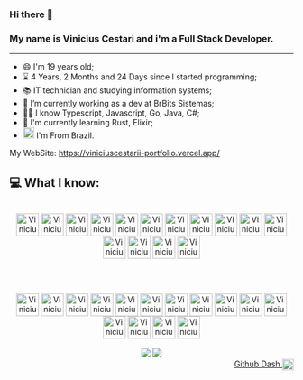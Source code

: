 ### Hi there 👋

<h3>My name is Vinicius Cestari and i'm a Full Stack Developer.</h3>
<hr>

- 😄 I'm 19 years old;
- ⌛  4 Years, 2 Months and 24 Days since I started programming;
- 📚 IT technician and studying information systems;
- 🔭 I’m currently working as a dev at BrBits Sistemas;
- 👨‍💻 I know Typescript, Javascript, Go, Java, C#;
- 🐣 I'm currently learning Rust, Elixir;
- <img height = "20em" src="https://em-content.zobj.net/thumbs/120/google/350/flag-brazil_1f1e7-1f1f7.png"/>  I'm From Brazil.

My WebSite: https://viniciuscestarii-portfolio.vercel.app/

## **💻 What I know:** 

<div style="display: inline_block" align="center">
  <br>
  <img align="center" alt="Vinicius Typescript" height="40" width="40" src="https://cdn.simpleicons.org/typescript/"/>
  <img align="center" alt="Vinicius Javascript" height="40" width="40" src="https://cdn.simpleicons.org/javascript/"/>
  <img align="center" alt="Vinicius C#" height="40" width="40" src="https://cdn.simpleicons.org/csharp/"/>
  <img align="center" alt="Vinicius .NET" height="40" width="40" src="https://cdn.simpleicons.org/dotnet/"/>
  <img align="center" alt="Vinicius Typescript" height="40" width="40" src="https://cdn.simpleicons.org/go/"/>
  <img align="center" alt="Vinicius Nextjs" height="40" width="40" src="https://cdn.simpleicons.org/next.js/_/eee"/>
  <img align="center" alt="Vinicius React" height="40" width="40" src="https://cdn.simpleicons.org/react/"/>
  <img align="center" alt="Vinicius React Query" height="40" width="40" src="https://cdn.simpleicons.org/reactquery/"/>
  <img align="center" alt="Vinicius Redux" height="40" width="40" src="https://cdn.simpleicons.org/redux/"/>
  <img align="center" alt="Vinicius MUI" height="40" width="40" src="https://cdn.simpleicons.org/mui/"/>
  <img align="center" alt="Vinicius Tailwind" height="40" width="40" src="https://cdn.simpleicons.org/tailwindcss/"/>
  <img align="center" alt="Vinicius ThreeJs" height="40" width="40" src="https://cdn.simpleicons.org/three.js/_/eee"/>
  <img align="center" alt="Vinicius CSS" height="40" width="40" src="https://cdn.simpleicons.org/css3/"/>
  <img align="center" alt="Vinicius HTML" height="40" width="40" src="https://cdn.simpleicons.org/html5/"/>
  <img align="center" alt="Vinicius Visual Studio Code" height="40" width="40" src="https://cdn.simpleicons.org/visualstudiocode/"/>

  <br><br>

  <img align="center" alt="Vinicius Nodejs" height="40" width="40" src="https://cdn.simpleicons.org/node.js/"/>
  <img align="center" alt="Vinicius Bun" height="40" width="40" src="https://cdn.simpleicons.org/bun/e6994c/ffeed2"/>
  <img align="center" alt="Vinicius Express" height="40" width="40" src="https://cdn.simpleicons.org/express/_/eee"/>
  <img align="center" alt="Vinicius Vitest" height="40" width="40" src="https://cdn.simpleicons.org/vitest/"/>
  <img align="center" alt="Vinicius Prisma" height="40" width="40" src="https://cdn.simpleicons.org/prisma/_/5a67d8"/>
  <img align="center" alt="Vinicius MySql" height="40" width="40" src="https://cdn.simpleicons.org/mysql/"/>
  <img align="center" alt="Vinicius PostgreSQL" height="40" width="40" src="https://cdn.simpleicons.org/postgresql/"/>
  <img align="center" alt="Vinicius Docker" height="40" width="40" src="https://cdn.simpleicons.org/docker/"/>
  <img align="center" alt="Vinicius Firebase" height="40" width="40" src="https://cdn.simpleicons.org/firebase/"/>
  <img align="center" alt="Vinicius AWS" height="40" width="40" src="https://cdn.simpleicons.org/amazonwebservices/_/ff9900"/>
  <img align="center" alt="Vinicius Vercel" height="40" width="40" src="https://cdn.simpleicons.org/vercel/_/eee"/>
  <img align="center" alt="Vinicius Git" height="40" width="40" src="https://cdn.simpleicons.org/git/"/>
  <img align="center" alt="Vinicius Github" height="40" width="40" src="https://cdn.simpleicons.org/github/_/eee"/>
  <img align="center" alt="Vinicius Github" height="40" width="40" src="https://cdn.simpleicons.org/gitlab/"/>
  <img align="center" alt="Vinicius Grafana" height="40" width="40" src="https://cdn.simpleicons.org/grafana/"/>
  <br>
</div>

<br>

<div align="center"> 
  <a href="mailto:viniciuscestari01@gmail.com"><img src="https://img.shields.io/badge/-Gmail-%23333?style=for-the-badge&logo=gmail&logoColor=white"></a>
  <a href="https://www.linkedin.com/in/-vinicius-cestari/"><img src="https://img.shields.io/badge/-LinkedIn-%230077B5?style=for-the-badge&logo=linkedin&logoColor=white"></a> 
</div>

<div align="end">
<a href="https://viniciuscestarii.grafana.net/public-dashboards/d7239e7f75f14212a436166f2dd8ee45">
  Github Dash
  <img align="center" alt="Vinicius Grafana" height="20" width="20" src="https://cdn.simpleicons.org/grafana/"/>
  </a>
</div>
